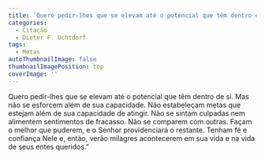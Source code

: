 ```yaml
---
title: 'Quero pedir-lhes que se elevam até o potencial que têm dentro de si. '
categories:
  - Citação
  - Dieter F. Uchtdorf
tags:
  - Metas
autoThumbnailImage: false
thumbnailImagePosition: top
coverImage: ''
---
```

Quero pedir-lhes que se elevam até o potencial que têm dentro de si. Mas não se esforcem além de sua capacidade. Não estabeleçam metas que estejam além de sua capacidade de atingir. Não se sintam culpadas nem alimentem sentimentos de fracasso. Não se comparem com outras. Façam o melhor que puderem, e o Senhor providenciará o restante. Tenham fé e confiança Nele e, então, verão milagres acontecerem em sua vida e na vida de seus entes queridos.”
